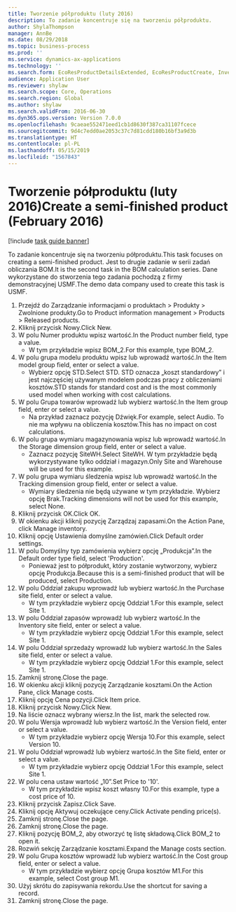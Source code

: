 ```yaml
---
title: Tworzenie półproduktu (luty 2016)
description: To zadanie koncentruje się na tworzeniu półproduktu.
author: ShylaThompson
manager: AnnBe
ms.date: 08/29/2018
ms.topic: business-process
ms.prod: ''
ms.service: dynamics-ax-applications
ms.technology: ''
ms.search.form: EcoResProductDetailsExtended, EcoResProductCreate, InventItemOrderSetup, InventItemPrice
audience: Application User
ms.reviewer: shylaw
ms.search.scope: Core, Operations
ms.search.region: Global
ms.author: shylaw
ms.search.validFrom: 2016-06-30
ms.dyn365.ops.version: Version 7.0.0
ms.openlocfilehash: 9caeae552471eed1cb1d8630f387ca31107fcece
ms.sourcegitcommit: 9d4c7edd0ae2053c37c7d81cdd180b16bf3a9d3b
ms.translationtype: HT
ms.contentlocale: pl-PL
ms.lasthandoff: 05/15/2019
ms.locfileid: "1567843"
---
```

# <a name="create-a-semi-finished-product-february-2016"></a><span data-ttu-id="921f4-103">Tworzenie półproduktu (luty 2016)</span><span class="sxs-lookup"><span data-stu-id="921f4-103">Create a semi-finished product (February 2016)</span></span>

[!include [task guide banner](../../includes/task-guide-banner.md)]

<span data-ttu-id="921f4-104">To zadanie koncentruje się na tworzeniu półproduktu.</span><span class="sxs-lookup"><span data-stu-id="921f4-104">This task focuses on creating a semi-finished product.</span></span> <span data-ttu-id="921f4-105">Jest to drugie zadanie w serii zadań obliczania BOM.</span><span class="sxs-lookup"><span data-stu-id="921f4-105">It is the second task in the BOM calculation series.</span></span> <span data-ttu-id="921f4-106">Dane wykorzystane do stworzenia tego zadania pochodzą z firmy demonstracyjnej USMF.</span><span class="sxs-lookup"><span data-stu-id="921f4-106">The demo data company used to create this task is USMF.</span></span>

1. <span data-ttu-id="921f4-107">Przejdź do Zarządzanie informacjami o produktach > Produkty > Zwolnione produkty.</span><span class="sxs-lookup"><span data-stu-id="921f4-107">Go to Product information management > Products > Released products.</span></span>
2. <span data-ttu-id="921f4-108">Kliknij przycisk Nowy.</span><span class="sxs-lookup"><span data-stu-id="921f4-108">Click New.</span></span>
3. <span data-ttu-id="921f4-109">W polu Numer produktu wpisz wartość.</span><span class="sxs-lookup"><span data-stu-id="921f4-109">In the Product number field, type a value.</span></span>
    * <span data-ttu-id="921f4-110">W tym przykładzie wpisz BOM_2.</span><span class="sxs-lookup"><span data-stu-id="921f4-110">For this example, type BOM_2.</span></span>  
4. <span data-ttu-id="921f4-111">W polu grupa modelu produktu wpisz lub wprowadź wartość.</span><span class="sxs-lookup"><span data-stu-id="921f4-111">In the Item model group field, enter or select a value.</span></span>
    * <span data-ttu-id="921f4-112">Wybierz opcję STD.</span><span class="sxs-lookup"><span data-stu-id="921f4-112">Select STD.</span></span> <span data-ttu-id="921f4-113">STD oznacza „koszt standardowy” i jest najczęściej używanym modelem podczas pracy z obliczeniami kosztów.</span><span class="sxs-lookup"><span data-stu-id="921f4-113">STD stands for standard cost and is the most commonly used model when working with cost calculations.</span></span>  
5. <span data-ttu-id="921f4-114">W polu Grupa towarów wprowadź lub wybierz wartość.</span><span class="sxs-lookup"><span data-stu-id="921f4-114">In the Item group field, enter or select a value.</span></span>
    * <span data-ttu-id="921f4-115">Na przykład zaznacz pozycję Dźwięk.</span><span class="sxs-lookup"><span data-stu-id="921f4-115">For example, select Audio.</span></span> <span data-ttu-id="921f4-116">To nie ma wpływu na obliczenia kosztów.</span><span class="sxs-lookup"><span data-stu-id="921f4-116">This has no impact on cost calculations.</span></span>  
6. <span data-ttu-id="921f4-117">W polu grupa wymiaru magazynowania wpisz lub wprowadź wartość.</span><span class="sxs-lookup"><span data-stu-id="921f4-117">In the Storage dimension group field, enter or select a value.</span></span>
    * <span data-ttu-id="921f4-118">Zaznacz pozycję SiteWH.</span><span class="sxs-lookup"><span data-stu-id="921f4-118">Select SiteWH.</span></span> <span data-ttu-id="921f4-119">W tym przykładzie będą wykorzystywane tylko oddział i magazyn.</span><span class="sxs-lookup"><span data-stu-id="921f4-119">Only Site and Warehouse will be used for this example.</span></span>  
7. <span data-ttu-id="921f4-120">W polu grupa wymiaru śledzenia wpisz lub wprowadź wartość.</span><span class="sxs-lookup"><span data-stu-id="921f4-120">In the Tracking dimension group field, enter or select a value.</span></span>
    * <span data-ttu-id="921f4-121">Wymiary śledzenia nie będą używane w tym przykładzie. Wybierz opcję Brak.</span><span class="sxs-lookup"><span data-stu-id="921f4-121">Tracking dimensions will not be used for this example, select None.</span></span>  
8. <span data-ttu-id="921f4-122">Kliknij przycisk OK.</span><span class="sxs-lookup"><span data-stu-id="921f4-122">Click OK.</span></span>
9. <span data-ttu-id="921f4-123">W okienku akcji kliknij pozycję Zarządzaj zapasami.</span><span class="sxs-lookup"><span data-stu-id="921f4-123">On the Action Pane, click Manage inventory.</span></span>
10. <span data-ttu-id="921f4-124">Kliknij opcję Ustawienia domyślne zamówień.</span><span class="sxs-lookup"><span data-stu-id="921f4-124">Click Default order settings.</span></span>
11. <span data-ttu-id="921f4-125">W polu Domyślny typ zamówienia wybierz opcję „Produkcja”.</span><span class="sxs-lookup"><span data-stu-id="921f4-125">In the Default order type field, select 'Production'.</span></span>
    * <span data-ttu-id="921f4-126">Ponieważ jest to półprodukt, który zostanie wytworzony, wybierz opcję Produkcja.</span><span class="sxs-lookup"><span data-stu-id="921f4-126">Because this is a semi-finished product that will be produced, select Production.</span></span>  
12. <span data-ttu-id="921f4-127">W polu Oddział zakupu wprowadź lub wybierz wartość.</span><span class="sxs-lookup"><span data-stu-id="921f4-127">In the Purchase site field, enter or select a value.</span></span>
    * <span data-ttu-id="921f4-128">W tym przykładzie wybierz opcję Oddział 1.</span><span class="sxs-lookup"><span data-stu-id="921f4-128">For this example, select Site 1.</span></span>  
13. <span data-ttu-id="921f4-129">W polu Oddział zapasów wprowadź lub wybierz wartość.</span><span class="sxs-lookup"><span data-stu-id="921f4-129">In the Inventory site field, enter or select a value.</span></span>
    * <span data-ttu-id="921f4-130">W tym przykładzie wybierz opcję Oddział 1.</span><span class="sxs-lookup"><span data-stu-id="921f4-130">For this example, select Site 1.</span></span>  
14. <span data-ttu-id="921f4-131">W polu Oddział sprzedaży wprowadź lub wybierz wartość.</span><span class="sxs-lookup"><span data-stu-id="921f4-131">In the Sales site field, enter or select a value.</span></span>
    * <span data-ttu-id="921f4-132">W tym przykładzie wybierz opcję Oddział 1.</span><span class="sxs-lookup"><span data-stu-id="921f4-132">For this example, select Site 1.</span></span>  
15. <span data-ttu-id="921f4-133">Zamknij stronę.</span><span class="sxs-lookup"><span data-stu-id="921f4-133">Close the page.</span></span>
16. <span data-ttu-id="921f4-134">W okienku akcji kliknij pozycję Zarządzanie kosztami.</span><span class="sxs-lookup"><span data-stu-id="921f4-134">On the Action Pane, click Manage costs.</span></span>
17. <span data-ttu-id="921f4-135">Kliknij opcję Cena pozycji.</span><span class="sxs-lookup"><span data-stu-id="921f4-135">Click Item price.</span></span>
18. <span data-ttu-id="921f4-136">Kliknij przycisk Nowy.</span><span class="sxs-lookup"><span data-stu-id="921f4-136">Click New.</span></span>
19. <span data-ttu-id="921f4-137">Na liście oznacz wybrany wiersz.</span><span class="sxs-lookup"><span data-stu-id="921f4-137">In the list, mark the selected row.</span></span>
20. <span data-ttu-id="921f4-138">W polu Wersja wprowadź lub wybierz wartość.</span><span class="sxs-lookup"><span data-stu-id="921f4-138">In the Version field, enter or select a value.</span></span>
    * <span data-ttu-id="921f4-139">W tym przykładzie wybierz opcję Wersja 10.</span><span class="sxs-lookup"><span data-stu-id="921f4-139">For this example, select Version 10.</span></span>  
21. <span data-ttu-id="921f4-140">W polu Oddział wprowadź lub wybierz wartość.</span><span class="sxs-lookup"><span data-stu-id="921f4-140">In the Site field, enter or select a value.</span></span>
    * <span data-ttu-id="921f4-141">W tym przykładzie wybierz opcję Oddział 1.</span><span class="sxs-lookup"><span data-stu-id="921f4-141">For this example, select Site 1.</span></span>  
22. <span data-ttu-id="921f4-142">W polu cena ustaw wartość „10”.</span><span class="sxs-lookup"><span data-stu-id="921f4-142">Set Price to '10'.</span></span>
    * <span data-ttu-id="921f4-143">W tym przykładzie wpisz koszt własny 10.</span><span class="sxs-lookup"><span data-stu-id="921f4-143">For this example, type a cost price of 10.</span></span>  
23. <span data-ttu-id="921f4-144">Kliknij przycisk Zapisz.</span><span class="sxs-lookup"><span data-stu-id="921f4-144">Click Save.</span></span>
24. <span data-ttu-id="921f4-145">Kliknij opcję Aktywuj oczekujące ceny.</span><span class="sxs-lookup"><span data-stu-id="921f4-145">Click Activate pending price(s).</span></span>
25. <span data-ttu-id="921f4-146">Zamknij stronę.</span><span class="sxs-lookup"><span data-stu-id="921f4-146">Close the page.</span></span>
26. <span data-ttu-id="921f4-147">Zamknij stronę.</span><span class="sxs-lookup"><span data-stu-id="921f4-147">Close the page.</span></span>
27. <span data-ttu-id="921f4-148">Kliknij pozycję BOM_2, aby otworzyć tę listę składową.</span><span class="sxs-lookup"><span data-stu-id="921f4-148">Click BOM_2 to open it.</span></span>
28. <span data-ttu-id="921f4-149">Rozwiń sekcję Zarządzanie kosztami.</span><span class="sxs-lookup"><span data-stu-id="921f4-149">Expand the Manage costs section.</span></span>
29. <span data-ttu-id="921f4-150">W polu Grupa kosztów wprowadź lub wybierz wartość.</span><span class="sxs-lookup"><span data-stu-id="921f4-150">In the Cost group field, enter or select a value.</span></span>
    * <span data-ttu-id="921f4-151">W tym przykładzie wybierz opcję Grupa kosztów M1.</span><span class="sxs-lookup"><span data-stu-id="921f4-151">For this example, select Cost group M1.</span></span>  
30. <span data-ttu-id="921f4-152">Użyj skrótu do zapisywania rekordu.</span><span class="sxs-lookup"><span data-stu-id="921f4-152">Use the shortcut for saving a record.</span></span>
31. <span data-ttu-id="921f4-153">Zamknij stronę.</span><span class="sxs-lookup"><span data-stu-id="921f4-153">Close the page.</span></span>

